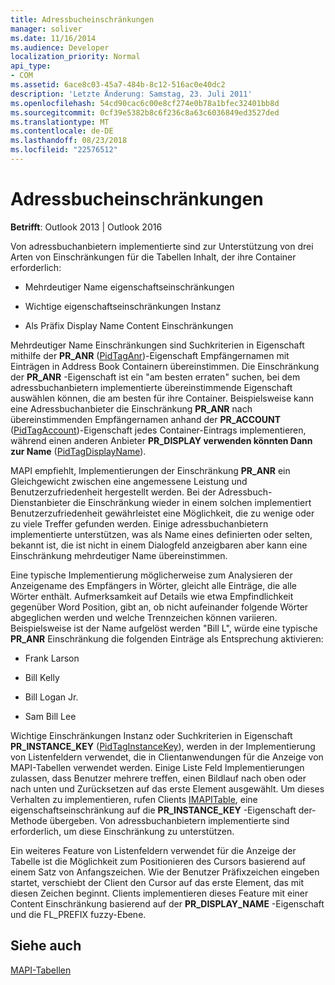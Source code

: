 ```yaml
---
title: Adressbucheinschränkungen
manager: soliver
ms.date: 11/16/2014
ms.audience: Developer
localization_priority: Normal
api_type:
- COM
ms.assetid: 6ace8c03-45a7-484b-8c12-516ac0e40dc2
description: 'Letzte Änderung: Samstag, 23. Juli 2011'
ms.openlocfilehash: 54cd90cac6c00e8cf274e0b78a1bfec32401bb8d
ms.sourcegitcommit: 0cf39e5382b8c6f236c8a63c6036849ed3527ded
ms.translationtype: MT
ms.contentlocale: de-DE
ms.lasthandoff: 08/23/2018
ms.locfileid: "22576512"
---
```

# <a name="address-book-restrictions"></a>Adressbucheinschränkungen

  
  
**Betrifft**: Outlook 2013 | Outlook 2016 
  
Von adressbuchanbietern implementierte sind zur Unterstützung von drei Arten von Einschränkungen für die Tabellen Inhalt, der ihre Container erforderlich:
  
- Mehrdeutiger Name eigenschaftseinschränkungen
    
- Wichtige eigenschaftseinschränkungen Instanz
    
- Als Präfix Display Name Content Einschränkungen
    
Mehrdeutiger Name Einschränkungen sind Suchkriterien in Eigenschaft mithilfe der **PR_ANR** ([PidTagAnr](pidtaganr-canonical-property.md))-Eigenschaft Empfängernamen mit Einträgen in Address Book Containern übereinstimmen. Die Einschränkung der **PR_ANR** -Eigenschaft ist ein "am besten erraten" suchen, bei dem adressbuchanbietern implementierte übereinstimmende Eigenschaft auswählen können, die am besten für ihre Container. Beispielsweise kann eine Adressbuchanbieter die Einschränkung **PR_ANR** nach übereinstimmenden Empfängernamen anhand der **PR_ACCOUNT** ([PidTagAccount](pidtagaccount-canonical-property.md))-Eigenschaft jedes Container-Eintrags implementieren, während einen anderen Anbieter **PR_DISPLAY verwenden könnten Dann zur Name** ([PidTagDisplayName](pidtagdisplayname-canonical-property.md)).
  
MAPI empfiehlt, Implementierungen der Einschränkung **PR_ANR** ein Gleichgewicht zwischen eine angemessene Leistung und Benutzerzufriedenheit hergestellt werden. Bei der Adressbuch-Dienstanbieter die Einschränkung wieder in einem solchen implementiert Benutzerzufriedenheit gewährleistet eine Möglichkeit, die zu wenige oder zu viele Treffer gefunden werden. Einige adressbuchanbietern implementierte unterstützen, was als Name eines definierten oder selten, bekannt ist, die ist nicht in einem Dialogfeld anzeigbaren aber kann eine Einschränkung mehrdeutiger Name übereinstimmen. 
  
Eine typische Implementierung möglicherweise zum Analysieren der Anzeigename des Empfängers in Wörter, gleicht alle Einträge, die alle Wörter enthält. Aufmerksamkeit auf Details wie etwa Empfindlichkeit gegenüber Word Position, gibt an, ob nicht aufeinander folgende Wörter abgeglichen werden und welche Trennzeichen können variieren. Beispielsweise ist der Name aufgelöst werden "Bill L", würde eine typische **PR_ANR** Einschränkung die folgenden Einträge als Entsprechung aktivieren: 
  
- Frank Larson
    
- Bill Kelly
    
- Bill Logan Jr. 
    
- Sam Bill Lee
    
Wichtige Einschränkungen Instanz oder Suchkriterien in Eigenschaft **PR_INSTANCE_KEY** ([PidTagInstanceKey](pidtaginstancekey-canonical-property.md)), werden in der Implementierung von Listenfeldern verwendet, die in Clientanwendungen für die Anzeige von MAPI-Tabellen verwendet werden. Einige Liste Feld Implementierungen zulassen, dass Benutzer mehrere treffen, einen Bildlauf nach oben oder nach unten und Zurücksetzen auf das erste Element ausgewählt. Um dieses Verhalten zu implementieren, rufen Clients [IMAPITable](imapitable-findrow.md), eine eigenschaftseinschränkung auf die **PR_INSTANCE_KEY** -Eigenschaft der-Methode übergeben. Von adressbuchanbietern implementierte sind erforderlich, um diese Einschränkung zu unterstützen. 
  
Ein weiteres Feature von Listenfeldern verwendet für die Anzeige der Tabelle ist die Möglichkeit zum Positionieren des Cursors basierend auf einem Satz von Anfangszeichen. Wie der Benutzer Präfixzeichen eingeben startet, verschiebt der Client den Cursor auf das erste Element, das mit diesen Zeichen beginnt. Clients implementieren dieses Feature mit einer Content Einschränkung basierend auf der **PR_DISPLAY_NAME** -Eigenschaft und die FL_PREFIX fuzzy-Ebene. 
  
## <a name="see-also"></a>Siehe auch



[MAPI-Tabellen](mapi-tables.md)

